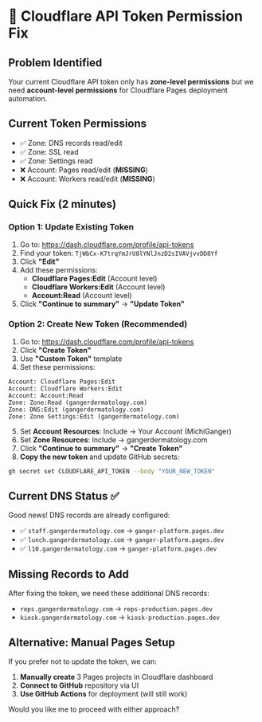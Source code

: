 # 🔧 Cloudflare API Token Permission Fix

## Problem Identified
Your current Cloudflare API token only has **zone-level permissions** but we need **account-level permissions** for Cloudflare Pages deployment automation.

## Current Token Permissions
- ✅ Zone: DNS records read/edit  
- ✅ Zone: SSL read
- ✅ Zone: Settings read
- ❌ Account: Pages read/edit (**MISSING**)
- ❌ Account: Workers read/edit (**MISSING**)

## Quick Fix (2 minutes)

### Option 1: Update Existing Token
1. Go to: https://dash.cloudflare.com/profile/api-tokens
2. Find your token: `TjWbCx-K7trqYmJrU8lYNlJnzD2sIVAVjvvDD8Yf`
3. Click **"Edit"**
4. Add these permissions:
   - **Cloudflare Pages:Edit** (Account level)
   - **Cloudflare Workers:Edit** (Account level)
   - **Account:Read** (Account level)
5. Click **"Continue to summary"** → **"Update Token"**

### Option 2: Create New Token (Recommended)
1. Go to: https://dash.cloudflare.com/profile/api-tokens
2. Click **"Create Token"**
3. Use **"Custom Token"** template
4. Set these permissions:

```
Account: Cloudflare Pages:Edit
Account: Cloudflare Workers:Edit  
Account: Account:Read
Zone: Zone:Read (gangerdermatology.com)
Zone: DNS:Edit (gangerdermatology.com)
Zone: Zone Settings:Edit (gangerdermatology.com)
```

5. Set **Account Resources**: Include → Your Account (MichiGanger)
6. Set **Zone Resources**: Include → gangerdermatology.com
7. Click **"Continue to summary"** → **"Create Token"**
8. **Copy the new token** and update GitHub secrets:

```bash
gh secret set CLOUDFLARE_API_TOKEN --body "YOUR_NEW_TOKEN"
```

## Current DNS Status ✅
Good news! DNS records are already configured:
- ✅ `staff.gangerdermatology.com` → `ganger-platform.pages.dev`
- ✅ `lunch.gangerdermatology.com` → `ganger-platform.pages.dev` 
- ✅ `l10.gangerdermatology.com` → `ganger-platform.pages.dev`

## Missing Records to Add
After fixing the token, we need these additional DNS records:
- `reps.gangerdermatology.com` → `reps-production.pages.dev`
- `kiosk.gangerdermatology.com` → `kiosk-production.pages.dev`

## Alternative: Manual Pages Setup
If you prefer not to update the token, we can:
1. **Manually create** 3 Pages projects in Cloudflare dashboard
2. **Connect to GitHub** repository via UI
3. **Use GitHub Actions** for deployment (will still work)

Would you like me to proceed with either approach?